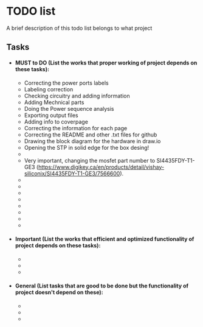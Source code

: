 # TODO list

A brief description of this todo list belongs to what project

## Tasks

- #### MUST to DO (List the works that proper working of project depends on these tasks):
    - Correcting the power ports labels
    - Labeling correction
    - Checking circuitry and adding information
    - Adding Mechnical parts
    - Doing the Power sequence analysis
    - Exporting output files
    - Adding info to coverpage
    - Correcting the information for each page
    - Correcting the README and other .txt files for github
    - Drawing the block diagram for the hardware in draw.io
    - Opening the STP in solid edge for the box desing!
    - 
    - Very important, changing the mosfet part number to SI4435FDY-T1-GE3 (https://www.digikey.ca/en/products/detail/vishay-siliconix/SI4435FDY-T1-GE3/7566600).
    - 
    - 
    - 
    - 
    - 
    - 
    - 
    - 
- #### Important (List the works that efficient and optimized functionality of project depends on these tasks):
    - 
    -
    - 
- #### General (List tasks that are good to be done but the functionality of project doesn't depend on these):
    - 
    -
    -